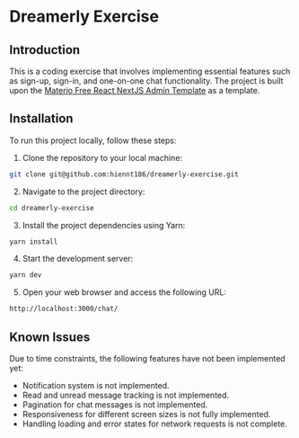 # Dreamerly Exercise

## Introduction

This is a coding exercise that involves implementing essential features such as sign-up, sign-in, and one-on-one chat functionality. The project is built upon the [Materio Free React NextJS Admin Template](https://github.com/themeselection/materio-mui-react-nextjs-admin-template-free) as a template.

## Installation

To run this project locally, follow these steps:

1. Clone the repository to your local machine:

```bash
git clone git@github.com:hiennt186/dreamerly-exercise.git
```

2. Navigate to the project directory:

```bash
cd dreamerly-exercise
```

3. Install the project dependencies using Yarn:

```bash
yarn install
```

4. Start the development server:

```bash
yarn dev
```

5. Open your web browser and access the following URL:

```bash
http://localhost:3000/chat/
```

## Known Issues
Due to time constraints, the following features have not been implemented yet:

- Notification system is not implemented.
- Read and unread message tracking is not implemented.
- Pagination for chat messages is not implemented.
- Responsiveness for different screen sizes is not fully implemented.
- Handling loading and error states for network requests is not complete.
